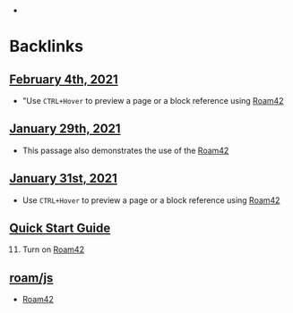 - 

# Backlinks
## [February 4th, 2021](<February 4th, 2021.md>)
- "Use `CTRL+Hover` to preview a page or a block reference using [Roam42](<Roam42.md>)

## [January 29th, 2021](<January 29th, 2021.md>)
- This passage also demonstrates the use of the [Roam42](<Roam42.md>)

## [January 31st, 2021](<January 31st, 2021.md>)
- Use `CTRL+Hover` to preview a page or a block reference using [Roam42](<Roam42.md>)

## [Quick Start Guide](<Quick Start Guide.md>)
11. Turn on [Roam42](<Roam42.md>)

## [roam/js](<roam/js.md>)
- [Roam42](<Roam42.md>)

